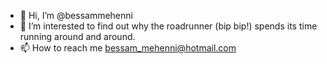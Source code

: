 - 👋 Hi, I’m @bessammehenni
- 👀 I’m interested to find out why the roadrunner (bip bip!) spends its time running around and around.
- 📫 How to reach me bessam_mehenni@hotmail.com

<!---
bessammehenni/bessammehenni is a ✨ special ✨ repository because its `README.md` (this file) appears on your GitHub profile.
You can click the Preview link to take a look at your changes.
--->
